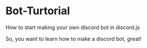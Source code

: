 # Bot-Turtorial
How to start making your own discord bot in discord.js  
  
  
  So, you want to learn how to make a discord bot, great!
